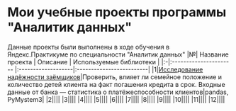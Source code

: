 # Мои учебные проекты программы "Аналитик данных"
Данные проекты были выполнены в ходе обучения в Яндекс.Практикуме по специальности "Аналитик данных"
|№| Название проекта       | Описание           | Используемые библиотеки  |
|:-|:---------------------- |:-------------------|:-------------------------|
|1|[Исследование надёжности заёмщиков]()|Проверить, влияет ли семейное положение и количество детей клиента на факт погашения кредита в срок. Входные данные от банка — статистика о платёжеспособности клиентов|pandas, PyMystem3|
|2||||
|3||||
|4||||
|5||||
|6||||
|7||||
|8||||
|9||||
|10||||
|11||||
|12||||
